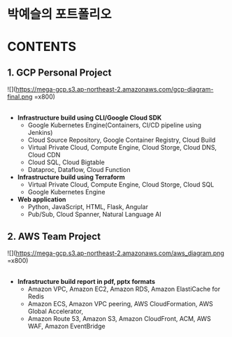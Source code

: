 # **박예슬의 포트폴리오**<br>
# CONTENTS<br>
## 1. GCP Personal Project<br>
![](https://mega-gcp.s3.ap-northeast-2.amazonaws.com/gcp-diagram-final.png =x800)<br><br>
  - **Infrastructure build using CLI/Google Cloud SDK**
    * Google Kubernetes Engine(Containers, CI/CD pipeline using Jenkins)
    * Cloud Source Repository, Google Container Registry, Cloud Build
    * Virtual Private Cloud, Compute Engine, Cloud Storge, Cloud DNS, Cloud CDN
    * Cloud SQL, Cloud Bigtable
    * Dataproc, Dataflow, Cloud Function<br>
  - **Infrastructure build using Terraform**
    * Virtual Private Cloud, Compute Engine, Cloud Storge, Cloud SQL
    * Google Kubernetes Engine<br>
  - **Web application**
    * Python, JavaScript, HTML, Flask, Angular
    * Pub/Sub, Cloud Spanner, Natural Language AI
    
## 2. AWS Team Project<br>
![](https://mega-gcp.s3.ap-northeast-2.amazonaws.com/aws_diagram.png =x800)<br><br>
  - **Infrastructure build report in pdf, pptx formats**
    * Amazon VPC, Amazon EC2, Amazon RDS, Amazon ElastiCache for Redis
    * Amazon ECS, Amazon VPC peering, AWS CloudFormation, AWS Global Accelerator,
    * Amazon Route 53, Amazon S3, Amazon CloudFront, ACM, AWS WAF, Amazon EventBridge

